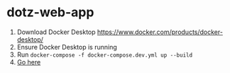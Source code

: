 # dotz-web-app
1. Download Docker Desktop https://www.docker.com/products/docker-desktop/
2. Ensure Docker Desktop is running
3. Run `docker-compose -f docker-compose.dev.yml up --build`
4. [Go here](localhost:8081)

